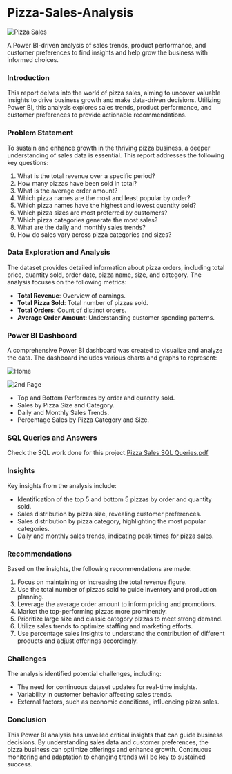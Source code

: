 # Pizza-Sales-Analysis
![Pizza Sales](https://github.com/user-attachments/assets/af180ec0-de16-4d52-b7f0-1888c20ab345)

A Power BI-driven analysis of sales trends, product performance, and customer preferences to find insights and help grow the business with informed choices.

### Introduction
This report delves into the world of pizza sales, aiming to uncover valuable insights to drive business growth and make data-driven decisions. Utilizing Power BI, this analysis explores sales trends, product performance, and customer preferences to provide actionable recommendations.

### Problem Statement
To sustain and enhance growth in the thriving pizza business, a deeper understanding of sales data is essential. This report addresses the following key questions:

1. What is the total revenue over a specific period?
2. How many pizzas have been sold in total?
3. What is the average order amount?
4. Which pizza names are the most and least popular by order?
5. Which pizza names have the highest and lowest quantity sold?
6. Which pizza sizes are most preferred by customers?
7. Which pizza categories generate the most sales?
8. What are the daily and monthly sales trends?
9. How do sales vary across pizza categories and sizes?

### Data Exploration and Analysis
The dataset provides detailed information about pizza orders, including total price, quantity sold, order date, pizza name, size, and category. The analysis focuses on the following metrics:

- **Total Revenue**: Overview of earnings.
- **Total Pizza Sold**: Total number of pizzas sold.
- **Total Orders**: Count of distinct orders.
- **Average Order Amount**: Understanding customer spending patterns.

### Power BI Dashboard
A comprehensive Power BI dashboard was created to visualize and analyze the data. The dashboard includes various charts and graphs to represent:

![Home](https://github.com/user-attachments/assets/e3eb43aa-fc89-42e2-b581-59fb759fad6a)


![2nd Page](https://github.com/user-attachments/assets/949685fd-7d33-4144-9b7b-01c262588dc9)

- Top and Bottom Performers by order and quantity sold.
- Sales by Pizza Size and Category.
- Daily and Monthly Sales Trends.
- Percentage Sales by Pizza Category and Size.

### SQL Queries and Answers
Check the SQL work done for this project.[Pizza Sales SQL Queries.pdf](https://github.com/user-attachments/files/16498555/Pizza.Sales.SQL.Queries.pdf)
### Insights
Key insights from the analysis include:

- Identification of the top 5 and bottom 5 pizzas by order and quantity sold.
- Sales distribution by pizza size, revealing customer preferences.
- Sales distribution by pizza category, highlighting the most popular categories.
- Daily and monthly sales trends, indicating peak times for pizza sales.

### Recommendations
Based on the insights, the following recommendations are made:

1. Focus on maintaining or increasing the total revenue figure.
2. Use the total number of pizzas sold to guide inventory and production planning.
3. Leverage the average order amount to inform pricing and promotions.
4. Market the top-performing pizzas more prominently.
5. Prioritize large size and classic category pizzas to meet strong demand.
6. Utilize sales trends to optimize staffing and marketing efforts.
7. Use percentage sales insights to understand the contribution of different products and adjust offerings accordingly.

### Challenges
The analysis identified potential challenges, including:

- The need for continuous dataset updates for real-time insights.
- Variability in customer behavior affecting sales trends.
- External factors, such as economic conditions, influencing pizza sales.

### Conclusion
This Power BI analysis has unveiled critical insights that can guide business decisions. By understanding sales data and customer preferences, the pizza business can optimize offerings and enhance growth. Continuous monitoring and adaptation to changing trends will be key to sustained success.
